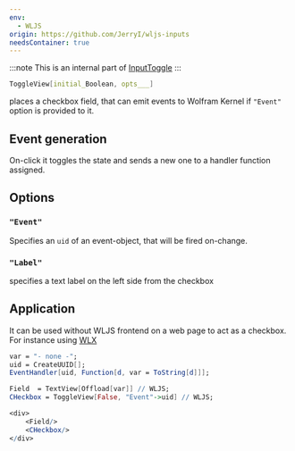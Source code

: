 ```yaml
---
env:
  - WLJS
origin: https://github.com/JerryI/wljs-inputs
needsContainer: true
---
```

:::note
This is an internal part of [InputToggle](InputToggle.md)
:::

```mathematica
ToggleView[initial_Boolean, opts___]
```

places a checkbox field, that can emit events to Wolfram Kernel if `"Event"` option is provided to it.

## Event generation
On-click it toggles the state and sends a new one to a handler function assigned.

## Options
### `"Event"`
Specifies an `uid` of an event-object, that will be fired on-change.
### `"Label"`
specifies a text label on the left side from the checkbox

## Application
It can be used without WLJS frontend on a web page to act as a checkbox. For instance using [WLX](../../../../wlx/install.md) 

```mathematica
var = "- none -";
uid = CreateUUID[];
EventHandler[uid, Function[d, var = ToString[d]]];

Field  = TextView[Offload[var]] // WLJS;
CHeckbox = ToggleView[False, "Event"->uid] // WLJS;

<div>
	<Field/>
	<CHeckbox/>
</div>
```


